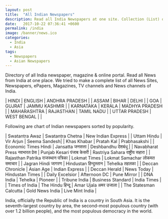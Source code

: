 ```yaml
---
layout: post
title:  "All Indian Newspapers"
description: Read all India Newspapers at one site. Collection (List) of all Indian english newspaper, magazine and online portal.
date:   2017-10-22 07:36:41 +0600
permalink: /india
image: /banner/news.ico
categories:
  - India
  - Asia
tags:
  - Newspapers
  - Asian Newspapers
---
```

Directory of all India newspaper, magazine & online portal. Read all News from India at one place. We tried to make a complete list of all News Sites, Newspapers, ePapers, Magazines, TV channels and News channels of India.



| HINDI | ENGLISH | ANDHRA PRADESH |
| ASSAM | BIHAR | DELHI |
| GOA | GUJRAT | JAMMU KASHMIR |
| KARNATAKA | KERALA | MADHYA PRADESH |
| MAHARASHTRA | RAJASTHAN | TAMIL NADU |
| UTTAR PRADESH | WEST BENGAL |  |


<script async src="//pagead2.googlesyndication.com/pagead/js/adsbygoogle.js"></script>
<!-- Newspaper -->
<ins class="adsbygoogle"
     style="display:block"
     data-ad-client="ca-pub-8223263853196045"
     data-ad-slot="8487475055"
     data-ad-format="auto"></ins>
<script>
(adsbygoogle = window.adsbygoogle || []).push({});
</script>


Following are chart of Indian newspapers sorted by popularity.

| Swatantra Awaz | Swatantra Chetna | New Indian Express |
| Uttam Hindu | Vir Arjun | Seema Sandesh| 
| Khas Khabar | Pratah Kal | Prabhasakshi |
| Economic Times Hindi | Jansatta जनसत्ता | Deshbandhu देशबंधु |
| Navabharat Press नवभारत प्रेस | Punjab Kesari पंजाब केसरी | Rastriya Sahara राष्ट्रीय सहारा |
| Rajasthan Patrika राजस्थान पत्रिका | Lokmat Times | Lokmat Samachar लोकमत समाचार |
| Jagran Hindi जागरण | Hindustan हिन्दुस्तान | Tehelka तहलका |
| Deccan Chronicle | Asian Age | Indian Express |
| Deccan Herald | News Today | Hindustan Times |
| Daily Excelsior | Afternoon DC | Pune Mirror |
| DNA India | Tehelka | Pioneer |
| Tribune India | Business Standard | India Times |
| Times of India | The Hindu हिन्दू | Amar Ujala अमर उजाला |
| The Statesman Calcutta | Gold News India | Live Mint India |



India, officially the Republic of India is a country in South Asia. It is the seventh-largest country by area, the second-most populous country (with over 1.2 billion people), and the most populous democracy in the world. 
